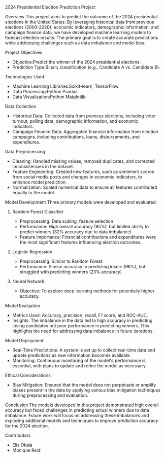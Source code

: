 2024 Presidential Election Prediction Project

Overview
This project aims to predict the outcome of the 2024 presidential elections in the United States. By leveraging historical data from previous elections (2000-2020), economic indicators, demographic information, and campaign finance data, we have developed machine learning models to forecast election results. The primary goal is to create accurate predictions while addressing challenges such as data imbalance and model bias.

Project Objectives
- Objective:Predict the winner of the 2024 presidential elections.
- Prediction Type:Binary classification (e.g., Candidate A vs. Candidate B).

Technologies Used
- Machine Learning Libraries:Scikit-learn, TensorFlow
- Data Processing:Python Pandas
- Data Visualization:Python Matplotlib 


Data Collection
- Historical Data: Collected data from previous elections, including voter turnout, polling data, demographic information, and economic indicators.
- Campaign Finance Data: Aggregated financial information from election campaigns, including contributions, loans, disbursements, and expenditures.

Data Preprocessing
- Cleaning: Handled missing values, removed duplicates, and corrected inconsistencies in the dataset.
- Feature Engineering: Created new features, such as sentiment scores from social media posts and changes in economic indicators, to enhance model prediction.
- Normalization: Scaled numerical data to ensure all features contributed equally to the model.

Model Development
Three primary models were developed and evaluated:

1. Random Forest Classifier
   - Preprocessing: Data scaling, feature selection
   - Performance: High overall accuracy (95%), but limited ability to predict winners (32% accuracy due to data imbalance)
   - Feature Importance: Financial contributions and expenditures were the most significant features influencing election outcomes.

2. Logistic Regression
   - Preprocessing: Similar to Random Forest
   - Performance: Similar accuracy in predicting losers (96%), but struggled with predicting winners (23% accuracy)
   
3. Neural Network
   - Objective: To explore deep learning methods for potentially higher accuracy.

Model Evaluation
- Metrics Used: Accuracy, precision, recall, F1 score, and ROC-AUC.
- Insights: The imbalance in the data led to high accuracy in predicting losing candidates but poor performance in predicting winners. This highlights the need for addressing data imbalance in future iterations.

Model Deployment
- Real-Time Predictions: A system is set up to collect real-time data and update predictions as new information becomes available.
- Monitoring: Continuous monitoring of the model's performance is essential, with plans to update and refine the model as necessary.

Ethical Considerations
- Bias Mitigation: Ensured that the model does not perpetuate or amplify biases present in the data by applying various bias mitigation techniques during preprocessing and evaluation.

Conclusion
The models developed in this project demonstrated high overall accuracy but faced challenges in predicting actual winners due to data imbalance. Future work will focus on addressing these imbalances and exploring additional models and techniques to improve prediction accuracy for the 2024 election.

Contributors
- Elis Okala 
- Monique Reid 


